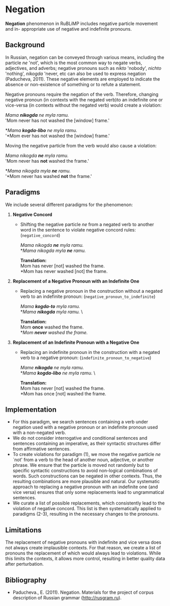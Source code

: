 # Negation

**Negation** phenomenon in RuBLiMP includes negative particle movement and in- appropriate use of negative and indefinite pronouns.

## Background

In Russian, negation can be conveyed through various means, including the particle *ne* 'not', which is the most common way to negate verbs, adjectives, and adverbs; negative pronouns such as *nikto* 'nobody', *nichto* 'nothing', *nikogda* 'never, etc can also be used to express negation (Paducheva, 2011). These negative elements are employed to indicate the absence or non-existence of something or to refute a statement.

Negative pronouns require the negation of the verb. Therefore, changing negative pronoun (in contexts with the negated verb)to an indefinite one or vice-versa (in contexts without the negated verb) would create a violation:

*Mama **nikogda** ne myla ramu.* \
'Mom never has not washed the [window] frame.'

\**Mama **kogda-libo** ne myla ramu.*\
'\*Mom ever has not washed the [window] frame.'

Moving the negative particle from the verb would also cause a violation:

*Mama nikogda **ne** myla ramu.*\
'Mom never has **not** washed the frame.'

\**Mama nikogda myla **ne** ramu.*\
'\*Mom never has washed **not** the frame.'

## Paradigms

We include several different paradigms for the phenomenon:

1. **Negative Concord**

    - Shifting the negative particle *ne* from a negated verb to another word in the sentence to violate negative concord rules: (`negative_concord`) 

         *Mama nikogda **ne** myla ramu.* \
         \**Mama nikogda myla **ne** ramu.* 

         **Translation:**\
         Mom has never [not] washed the frame.\
         \*Mom has never washed [not] the frame.

2. **Replacement of a Negative Pronoun with an Indefinite One**
    
    - Replacing a negative pronoun in the construction without a negated verb to an indefinite pronoun: (`negative_pronoun_to_indefinite`)
        
        *Mama **kogda-to** myla ramu.* \
        \**Mama **nikogda** myla ramu.* \

        **Translation:**\
        Mom **once** washed the frame.\
        \**Mom **never** washed the frame.*

3. **Replacement of an Indefinite Pronoun with a Negative One**
    
    - Replacing an indefinite pronoun in the construction with a negated verb to a negative pronoun: (`indefinite_pronoun_to_negative`)

         *Mame **nikogda** ne myla ramu.* \
        \**Mama **kogda-libo** ne myla ramu.* \

        **Translation:**\
         Mom has never [not] washed the frame.\
         \*Mom has once [not] washed the frame.


## Implementation

+ For this paradigm, we search sentences containing a verb under negation used with a negative pronoun or an indefinite pronoun used with a non-negated verb. 
+ We do not consider interrogative and conditional sentences and sentences containing an imperative, as their syntactic structures differ from affirmative sentences.
+ To create violations for paradigm (1), we move the negative particle *ne* `not' from a verb to the head of another noun, adjective, or another phrase. We ensure that the particle is moved not randomly but to specific syntactic constructions to avoid non-logical combinations of words. Such constructions can be negated in other contexts. Thus, the resulting combinations are more plausible and natural. Our systematic approach to replacing a negative pronoun with an indefinite one (and vice versa) ensures that only some replacements lead to ungrammatical sentences.
+ We curate a list of possible replacements, which consistently lead to the violation of negative concord. This list is then systematically applied to paradigms (2-3), resulting in the necessary changes to the pronouns.


## Limitations

The replacement of negative pronouns with indefinite and vice versa does not always create implausible contexts. For that reason, we create a list of pronouns the replacement of which would always lead to violations. While this limits the contexts, it allows more control, resulting in better quality data after perturbation. 


## Bibliography

+ Paducheva., E. (2011). Negation. Materials for the project of corpus description of Russian grammar (http://rusgram.ru).